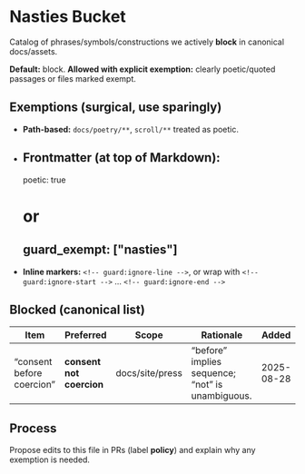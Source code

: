 # Nasties Bucket

Catalog of phrases/symbols/constructions we actively **block** in canonical docs/assets.

**Default:** block.
**Allowed with explicit exemption:** clearly poetic/quoted passages or files marked exempt.

## Exemptions (surgical, use sparingly)
- **Path-based:** `docs/poetry/**`, `scroll/**` treated as poetic.
- **Frontmatter** (at top of Markdown):
  ---
  poetic: true
  # or
  guard_exempt: ["nasties"]
  ---
- **Inline markers:** `<!-- guard:ignore-line -->`, or wrap with
  `<!-- guard:ignore-start -->` … `<!-- guard:ignore-end -->`

## Blocked (canonical list)
| Item | Preferred | Scope | Rationale | Added |
|---|---|---|---|---|
| “consent before coercion” | **consent not coercion** | docs/site/press | “before” implies sequence; “not” is unambiguous. | 2025-08-28 |

## Process
Propose edits to this file in PRs (label **policy**) and explain why any exemption is needed.

